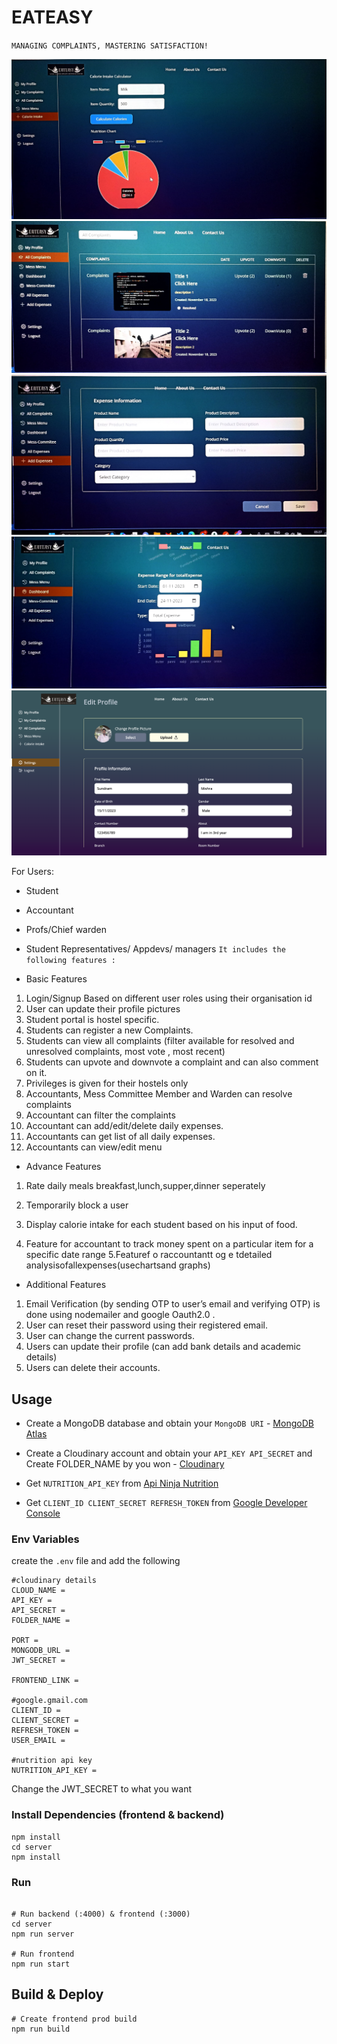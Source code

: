 # EATEASY

`MANAGING COMPLAINTS, MASTERING SATISFACTION!`

<div class="album">
  <div class="responsive-container-block bg">
    <div class="responsive-container-block img-cont">
      <img class="img" src="./public//img1.jpeg">
      <img class="img" src="./public//img2.jpeg">
      <img class="img img-last" src="./public//img3.jpeg">
    </div>
    <div class="responsive-container-block img-cont">
      <img class="img img-big" src="./public/img4.jpeg">
    </div>
    <div class="responsive-container-block img-cont">
      <img class="img" src="./public//img5.png">
  </div>
</div>

For Users:

- Student
- Accountant
- Profs/Chief warden
- Student Representatives/ Appdevs/
  managers
  `It includes the following features :`

- Basic Features

1.  Login/Signup Based on different user roles using their organisation id
2.  User can update their profile pictures
3.  Student portal is hostel specific.
4.  Students can register a new Complaints.
5.  Students can view all complaints (filter available for resolved and unresolved complaints, most vote , most recent)
6.  Students can upvote and downvote a complaint and can also comment on it.
7.  Privileges is given for their hostels only
8.  Accountants, Mess Committee Member and Warden can resolve complaints
9.  Accountant can filter the complaints
10. Accountant can add/edit/delete daily expenses.
11. Accountants can get list of all daily expenses.
12. Accountants can view/edit menu

- Advance Features

1. Rate daily meals breakfast,lunch,supper,dinner seperately
2. Temporarily block a user

3. Display calorie intake for each student based on his input of food.
4. Feature for accountant to track money spent on a particular item for a specific date range
   5.Featuref o raccountantt og e tdetailed analysisofallexpenses(usechartsand
   graphs)

- Additional Features

1. Email Verification (by sending OTP to user’s email and verifying OTP) is done using nodemailer and google Oauth2.0 .
2. User can reset their password using their registered email.
3. User can change the current passwords.
4. Users can update their profile (can add bank details and academic details)
5. Users can delete their accounts.

## Usage

- Create a MongoDB database and obtain your `MongoDB URI` - [MongoDB Atlas](https://www.mongodb.com/cloud/atlas/register)
- Create a Cloudinary account and obtain your `API_KEY API_SECRET` and Create FOLDER_NAME by you won - [Cloudinary](https://cloudinary.com/)

- Get `NUTRITION_API_KEY`
  from [Api Ninja Nutrition](https://api-ninjas.com/api/nutrition)

- Get `CLIENT_ID CLIENT_SECRET REFRESH_TOKEN`
  from [Google Developer Console](https://console.cloud.google.com/welcome?project=eateasy-405214)

### Env Variables

create the `.env` file and add the following

```
#cloudinary details
CLOUD_NAME =
API_KEY =
API_SECRET =
FOLDER_NAME =

PORT =
MONGODB_URL =
JWT_SECRET =

FRONTEND_LINK =

#google.gmail.com
CLIENT_ID =
CLIENT_SECRET =
REFRESH_TOKEN =
USER_EMAIL =

#nutrition api key
NUTRITION_API_KEY =
```

Change the JWT_SECRET to what you want

### Install Dependencies (frontend & backend)

```
npm install
cd server
npm install
```

### Run

```

# Run backend (:4000) & frontend (:3000)
cd server
npm run server

# Run frontend
npm run start
```

## Build & Deploy

```
# Create frontend prod build
npm run build
```
